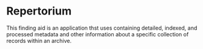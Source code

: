 # Repertorium
This finding aid is an application thst uses containing detailed, indexed, and processed metadata and other information about a specific collection of records within an archive.
